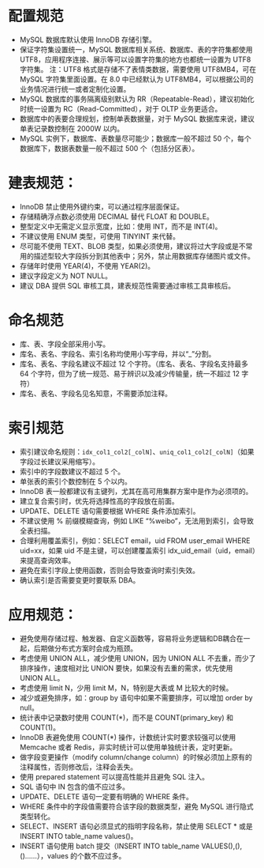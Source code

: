 # 配置规范
* MySQL 数据库默认使用 InnoDB 存储引擎。
* 保证字符集设置统一，MySQL 数据库相关系统、数据库、表的字符集都使用 UTF8，应用程序连接、展示等可以设置字符集的地方也都统一设置为 UTF8 字符集。
注：UTF8 格式是存储不了表情类数据，需要使用 UTF8MB4，可在 MySQL 字符集里面设置。在 8.0 中已经默认为 UTF8MB4，可以根据公司的业务情况进行统一或者定制化设置。
* MySQL 数据库的事务隔离级别默认为 RR（Repeatable-Read），建议初始化时统一设置为 RC（Read-Committed），对于 OLTP 业务更适合。
* 数据库中的表要合理规划，控制单表数据量，对于 MySQL 数据库来说，建议单表记录数控制在 2000W 以内。
* MySQL 实例下，数据库、表数量尽可能少；数据库一般不超过 50 个，每个数据库下，数据表数量一般不超过 500 个（包括分区表）。

# 建表规范：

* InnoDB 禁止使用外键约束，可以通过程序层面保证。
* 存储精确浮点数必须使用 DECIMAL 替代 FLOAT 和 DOUBLE。
* 整型定义中无需定义显示宽度，比如：使用 INT，而不是 INT(4)。
* 不建议使用 ENUM 类型，可使用 TINYINT 来代替。
* 尽可能不使用 TEXT、BLOB 类型，如果必须使用，建议将过大字段或是不常用的描述型较大字段拆分到其他表中；另外，禁止用数据库存储图片或文件。
* 存储年时使用 YEAR(4)，不使用 YEAR(2)。
* 建议字段定义为 NOT NULL。
* 建议 DBA 提供 SQL 审核工具，建表规范性需要通过审核工具审核后。

# 命名规范
* 库、表、字段全部采用小写。
* 库名、表名、字段名、索引名称均使用小写字母，并以“_”分割。
* 库名、表名、字段名建议不超过 12 个字符。（库名、表名、字段名支持最多 64 个字符，但为了统一规范、易于辨识以及减少传输量，统一不超过 12 字符）
* 库名、表名、字段名见名知意，不需要添加注释。

# 索引规范
* 索引建议命名规则：`idx_col1_col2[_colN]`、`uniq_col1_col2[_colN]`（如果字段过长建议采用缩写）。
* 索引中的字段数建议不超过 5 个。
* 单张表的索引个数控制在 5 个以内。
* InnoDB 表一般都建议有主键列，尤其在高可用集群方案中是作为必须项的。
* 建立复合索引时，优先将选择性高的字段放在前面。
* UPDATE、DELETE 语句需要根据 WHERE 条件添加索引。
* 不建议使用 % 前缀模糊查询，例如 LIKE “%weibo”，无法用到索引，会导致全表扫描。
* 合理利用覆盖索引，例如：SELECT email，uid FROM user_email WHERE uid=xx，如果 uid 不是主键，可以创建覆盖索引 idx_uid_email（uid，email）来提高查询效率。
* 避免在索引字段上使用函数，否则会导致查询时索引失效。
* 确认索引是否需要变更时要联系 DBA。

# 应用规范：
* 避免使用存储过程、触发器、自定义函数等，容易将业务逻辑和DB耦合在一起，后期做分布式方案时会成为瓶颈。
* 考虑使用 UNION ALL，减少使用 UNION，因为 UNION ALL 不去重，而少了排序操作，速度相对比 UNION 要快，如果没有去重的需求，优先使用 UNION ALL。
* 考虑使用 limit N，少用 limit M，N，特别是大表或 M 比较大的时候。
* 减少或避免排序，如：group by 语句中如果不需要排序，可以增加 order by null。
* 统计表中记录数时使用 COUNT(*)，而不是 COUNT(primary_key) 和 COUNT(1)。
* InnoDB 表避免使用 COUNT(*) 操作，计数统计实时要求较强可以使用 Memcache 或者 Redis，非实时统计可以使用单独统计表，定时更新。
* 做字段变更操作（modify column/change column）的时候必须加上原有的注释属性，否则修改后，注释会丢失。
* 使用 prepared statement 可以提高性能并且避免 SQL 注入。
* SQL 语句中 IN 包含的值不应过多。
* UPDATE、DELETE 语句一定要有明确的 WHERE 条件。
* WHERE 条件中的字段值需要符合该字段的数据类型，避免 MySQL 进行隐式类型转化。
* SELECT、INSERT 语句必须显式的指明字段名称，禁止使用 SELECT * 或是 INSERT INTO table_name values()。
* INSERT 语句使用 batch 提交（INSERT INTO table_name VALUES(),(),()……），values 的个数不应过多。